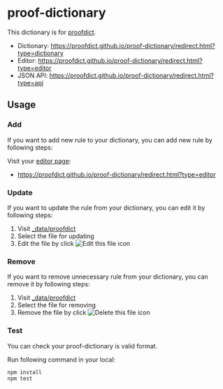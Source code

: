 # proof-dictionary

This dictionary is for [proofdict](https://github.com/proofdict/proofdict).

- Dictionary: <https://proofdict.github.io/proof-dictionary/redirect.html?type=dictionary>
- Editor: <https://proofdict.github.io/proof-dictionary/redirect.html?type=editor>
- JSON API: <https://proofdict.github.io/proof-dictionary/redirect.html?type=api>

## Usage

### Add

If you want to add new rule to your dictionary, you can add new rule by following steps: 

Visit your [editor page](https://proofdict.github.io/proof-dictionary/redirect.html?type=editor):

- <https://proofdict.github.io/proof-dictionary/redirect.html?type=editor>

### Update

If you want to update the rule from your dictionary, you can edit it by following steps: 

1. Visit [_data/proofdict][]
2. Select the file for updating
3. Edit the file by click ![Edit this file](docs/assets/pencil.png) icon

### Remove

If you want to remove unnecessary rule from your dictionary, you can remove it by following steps: 

1. Visit [_data/proofdict][]
2. Select the file for removing
3. Remove the file by click ![Delete this file](docs/assets/trashcan.png) icon

### Test

You can check your proof-dictionary is valid format.

Run following command in your local:

    npm install
    npm test

[_data/proofdict]: _data/proofdict "dictionary data directory"
